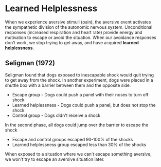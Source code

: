 # Learned Helplessness
When we experience aversive stimuli (pain), the aversive event activates the sympathetic division of the autonomic nervous system. Unconditional responses (increased respiration and heart rate) provide energy and motivation to escape or avoid the situation. When our avoidance responses don't work, we stop trying to get away, and have acquired **learned helplessness**. 

## Seligman (1972)
Seligman found that dogs exposed to inescapable shock would quit trying to get away from the shock. In another experiment, dogs were placed in a shuttle box with a barrier between them and the opposite side.
* Escape group - Dogs could push a panel with their noses to turn off shock
* Learned helplessness - Dogs could push a panel, but does not stop the shock
* Control group - Dogs didn't receive a shock

In the second phase, all dogs could jump over the barrier to escape the shock
* Escape and control groups escaped 90-100% of the shocks
* Learned helplessness group escaped less than 30% of the shocks

When exposed to a situation where we can't escape something aversive, we won't try to escape an aversive situation later.